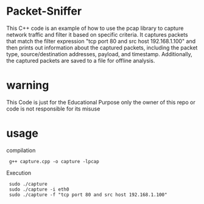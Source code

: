 # Packet-Sniffer
This C++ code is an example of how to use the pcap library to capture network traffic and filter it based on specific criteria. It captures packets that match the filter expression "tcp port 80 and src host 192.168.1.100" and then prints out information about the captured packets, including the packet type, source/destination addresses, payload, and timestamp. Additionally, the captured packets are saved to a file for offline analysis.

# warning
This Code is just for the Educational Purpose only the owner of this repo or code is not responsible for its misuse
# usage
compilation
     
     g++ capture.cpp -o capture -lpcap
     
Execution

     sudo ./capture
     sudo ./capture -i eth0
     sudo ./capture -f "tcp port 80 and src host 192.168.1.100"






